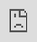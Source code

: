 ```yaml
---
title: "LongForm: Effective Instruction Tuning with Reverse Instructions"
collection: publications
permalink: /publication/2024-02-14-longform-effective-instruction-tuning-with-reverse-instructions
excerpt: 'This paper presents LongForm-C, a dataset created through reverse instructions to enhance instruction tuning for language models.'
date: 2024-02-14
venue: 'EMNLP 2024 Findings'
paperurl: 'https://arxiv.org/abs/2304.08460'
---
```

<iframe src="https://arxiv.org/html/2304.08460" style="position:fixed; top:0; left:0; bottom:0; right:0; width:100%; height:100%; border:none; margin:0; padding:0; overflow:hidden; z-index:999999;">
    Your browser doesn't support iframes
</iframe>
